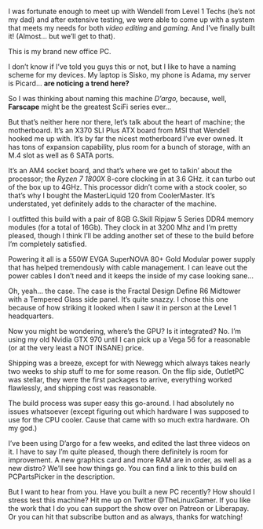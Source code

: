 I was fortunate enough to meet up with Wendell from Level 1 Techs (he’s not my dad) and after extensive testing, we were able to come up with a system that meets my needs for both *video editing* and *gaming*. And I’ve finally built it! (Almost… but we’ll get to that).

This is my brand new office PC.

I don’t know if I’ve told you guys this or not, but I like to have a naming scheme for my devices. My laptop is Sisko, my phone is Adama, my server is Picard… **are noticing a trend here?**

So I was thinking about naming this machine *D’argo,* because, well, **Farscape** might be the greatest SciFi series ever…

But that’s neither here nor there, let’s talk about the heart of machine; the motherboard. It’s an X370 SLI Plus ATX board from MSI that Wendell hooked me up with. It’s by far the nicest motherboard I’ve ever owned. It has tons of expansion capability, plus room for a bunch of storage, with an M.4 slot as well as 6 SATA ports.

It’s an AM4 socket board, and that’s where we get to talkin’ about the processor; the *Ryzen 7 1800X* 8-core clocking in at 3.6 GHz. it can turbo out of the box up to 4GHz. This processor didn’t come with a stock cooler, so that’s why I bought the MasterLiquid 120 from CoolerMaster. It’s understated, yet definitely adds to the character of the machine. 

I outfitted this build with a pair of 8GB G.Skill Ripjaw 5 Series DDR4 memory modules (for a total of 16Gb). They clock in at 3200 Mhz and I’m pretty pleased, though I think I’ll be adding another set of these to the build before I’m completely satisfied.

Powering it all is a 550W EVGA SuperNOVA 80+ Gold Modular power supply that has helped tremendously with cable management. I can leave out the power cables I don’t need and it keeps the inside of my case looking sane…

Oh, yeah… the case. The case is the Fractal Design Define R6 Midtower with a Tempered Glass side panel. It’s quite snazzy. I chose this one because of how striking it looked when I saw it in person at the Level 1 headquarters.

Now you might be wondering, where’s the GPU? Is it integrated? No. I’m using my old Nvidia GTX 970 until I can pick up a Vega 56 for a reasonable (or at the very least a NOT INSANE) price.

Shipping was a breeze, except for with Newegg which always takes nearly two weeks to ship stuff to me for some reason. On the flip side, OutletPC was stellar, they were the first packages to arrive, everything worked flawlessly, and shipping cost was reasonable.

The build process was super easy this go-around. I had absolutely no issues whatsoever (except figuring out which hardware I was supposed to use for the CPU cooler. Cause that came with so much extra hardware. Oh my god.)

I’ve been using D’argo for a few weeks, and edited the last three videos on it. I have to say I’m quite pleased, though there definitely is room for improvement. A new graphics card and more RAM are in order, as well as a new distro? We’ll see how things go. You can find a link to this build on PCPartsPicker in the description.

But I want to hear from you. Have you built a new PC recently? How should I stress test this machine? Hit me up on Twitter @TheLinuxGamer. If you like the work that I do you can support the show over on Patreon or Liberapay. Or you can hit that subscribe button and as always, thanks for watching!